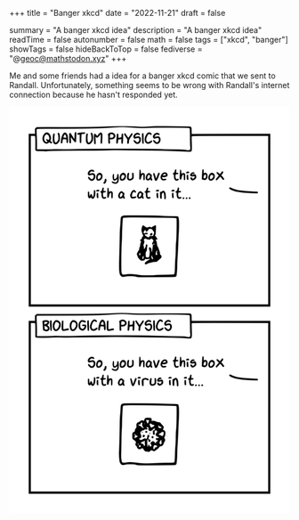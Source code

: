 +++
title = "Banger xkcd"
date = "2022-11-21"
draft = false

summary = "A banger xkcd idea"
description = "A banger xkcd idea"
readTime = false
autonumber = false
math = false
tags = ["xkcd", "banger"]
showTags = false
hideBackToTop = false
fediverse = "@geoc@mathstodon.xyz"
+++

Me and some friends had a idea for a banger xkcd comic that we sent to Randall. Unfortunately, something seems to be wrong with Randall's internet connection because he hasn't responded yet.

[![Banger xkcd](xkcd.png)](./../banger_og.jpg)
